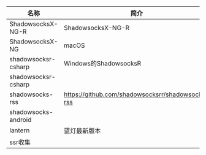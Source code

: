 名称 | 简介 | github
---------|----------|---------
ShadowsocksX-NG-R|ShadowsocksX-NG-R|https://github.com/qinyuhang/ShadowsocksX-NG-R
ShadowsocksX-NG | macOS | https://github.com/shadowsocks/ShadowsocksX-NG
shadowsocksr-csharp | Windows的ShadowsocksR | https://github.com/shadowsocksr-backup/shadowsocksr-csharp
shadowsocksr-csharp | |https://github.com/shadowsocksrr/shadowsocksr-csharp
shadowsocks-rss | https://github.com/shadowsocksrr/shadowsocks-rss
shadowsocks-android | |https://github.com/shadowsocks/shadowsocks-android
lantern | 蓝灯最新版本 | https://github.com/getlantern/lantern
ssr收集||https://x-ssr.co/